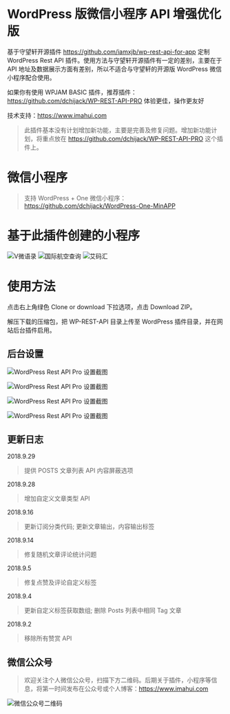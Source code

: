 # WordPress 版微信小程序 API 增强优化版

基于守望轩开源插件 https://github.com/iamxjb/wp-rest-api-for-app 定制 WordPress Rest API 插件。使用方法与守望轩开源插件有一定的差别，主要在于 API 地址及数据展示方面有差别，所以不适合与守望轩的开源版 WordPress 微信小程序配合使用。

如果你有使用 WPJAM BASIC 插件，推荐插件： https://github.com/dchijack/WP-REST-API-PRO 体验更佳，操作更友好

技术支持：https://www.imahui.com

> 此插件基本没有计划增加新功能，主要是完善及修复问题。增加新功能计划，将重点放在 https://github.com/dchijack/WP-REST-API-PRO 这个插件上。

# 微信小程序

> 支持 WordPress + One 微信小程序：https://github.com/dchijack/WordPress-One-MinAPP

# 基于此插件创建的小程序

![V微语录](https://github.com/dchijack/WP-REST-API/blob/master/vyulu.jpg)  ![国际航空查询](https://github.com/dchijack/WP-REST-API/blob/master/cazixun.jpg)  ![艾码汇](https://github.com/dchijack/WP-REST-API/blob/master/imahui.jpg)

# 使用方法

点击右上角绿色 Clone or download 下拉选项，点击 Download ZIP。

解压下载的压缩包，把 WP-REST-API 目录上传至 WordPress 插件目录，并在网站后台插件启用。

## 后台设置

![WordPress Rest API Pro 设置截图](https://github.com/dchijack/WP-REST-API/blob/master/basic.png)

![WordPress Rest API Pro 设置截图](https://github.com/dchijack/WP-REST-API/blob/master/plugin.png)

![WordPress Rest API Pro 设置截图](https://github.com/dchijack/WP-REST-API/blob/master/guanggao.png)

![WordPress Rest API Pro 设置截图](https://github.com/dchijack/WP-REST-API/blob/master/guide.png)

## 更新日志

2018.9.29

> 提供 POSTS 文章列表 API 内容屏蔽选项

2018.9.28

> 增加自定义文章类型 API

2018.9.16

> 更新订阅分类代码; 更新文章输出，内容输出标签

2018.9.14

> 修复随机文章评论统计问题

2018.9.5

> 修复点赞及评论自定义标签

2018.9.4

> 更新自定义标签获取数组; 删除 Posts 列表中相同 Tag 文章

2018.9.2

> 移除所有赞赏 API

## 微信公众号

> 欢迎关注个人微信公众号，扫描下方二维码。后期关于插件，小程序等信息，将第一时间发布在公众号或个人博客：https://www.imahui.com

![微信公众号二维码](https://github.com/dchijack/WP-REST-API/blob/master/qrcode.jpg)
